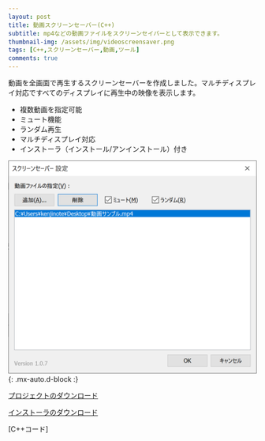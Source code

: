 ```yaml
---
layout: post
title: 動画スクリーンセーバー(C++)
subtitle: mp4などの動画ファイルをスクリーンセイバーとして表示できます。
thumbnail-img: /assets/img/videoscreensaver.png
tags: [C++,スクリーンセーバー,動画,ツール]
comments: true
---
```


動画を全画面で再生するスクリーンセーバーを作成しました。マルチディスプレイ対応ですべてのディスプレイに再生中の映像を表示します。

- 複数動画を指定可能
- ミュート機能
- ランダム再生
- マルチディスプレイ対応
- インストーラ（インストール/アンインストール）付き

![](/assets/img/videoscreensaver.png){: .mx-auto.d-block :}

[プロジェクトのダウンロード](https://github.com/kenjinote/videoscreensaver/archive/master.zip)

[インストーラのダウンロード](https://github.com/kenjinote/VideoScreensaver/releases/latest)

[C++コード]
<script src="https://gist.github.com/kenjinote/e73cb7c9c899c260a5b78e391dc3f172.js"></script>
